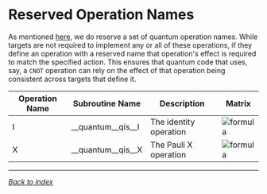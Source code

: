 # Reserved Operation Names

As mentioned [here](Quantum-Runtime.md), we do reserve a set of quantum operation names.
While targets are not required to implement any or all of these operations,
if they define an operation with a reserved name that operation's effect is required
to match the specified action.
This ensures that quantum code that uses, say, a `CNOT` operation can rely on the
effect of that operation being consistent across targets that define it.

| Operation Name | Subroutine Name | Description | Matrix |
|----------------|-----------------|-------------|--------|
| I | __quantum__qis__I | The identity operation | ![formula](https://render.githubusercontent.com/render/math?math=%5Cdisplaystyle+%5Cbegin%7Bbmatrix%7D0%261%5C%5C1%260%5Cend%7Bbmatrix%7D) |
| X | __quantum__qis__X | The Pauli X operation | ![formula](https://render.githubusercontent.com/render/math?math=%5Cdisplaystyle+%5Cbegin%7Bbmatrix%7D0%261%5C%5C1%260%5Cend%7Bbmatrix%7D) |

---
_[Back to index](README.md)_
